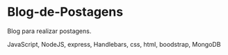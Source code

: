 # Blog-de-Postagens
Blog para realizar postagens.

JavaScript, NodeJS, express, Handlebars, css, html, boodstrap, MongoDB
